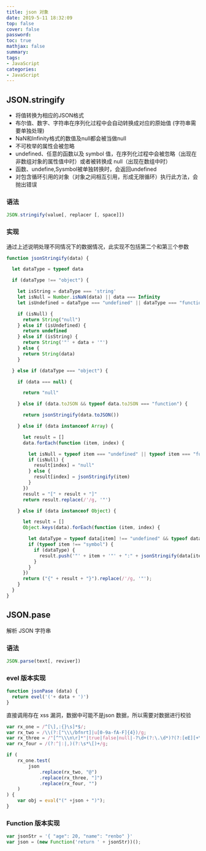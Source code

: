 ```yaml
---
title: json 对象
date: 2019-5-11 18:32:09
top: false
cover: false
password:
toc: true
mathjax: false
summary: 
tags:
- JavaScript
categories:
- JavaScript
---
```


## JSON.stringify

- 将值转换为相应的JSON格式
- 布尔值、数字、字符串在序列化过程中会自动转换成对应的原始值 (字符串需要单独处理)
- NaN和Infinity格式的数值及null都会被当做null
- 不可枚举的属性会被忽略
- undefined、任意的函数以及 symbol 值，在序列化过程中会被忽略（出现在非数组对象的属性值中时）或者被转换成 null（出现在数组中时）
- 函数、undefine,Sysmbol被单独转换时，会返回undefined
- 对包含循环引用的对象（对象之间相互引用，形成无限循环）执行此方法，会抛出错误


### 语法

```js
JSON.stringify(value[, replacer [, space]])
```

### 实现

通过上述说明处理不同情况下的数据情况，此实现不包括第二个和第三个参数

```js
function jsonStringify(data) {

  let dataType = typeof data

  if (dataType !== "object") {

    let isString = dataType === 'string'
    let isNull = Number.isNaN(data) || data === Infinity
    let isUndefined = dataType === "undefined" || dataType === "function" || dataType === "symbol"

    if (isNull) {
      return String("null")
    } else if (isUndefined) {
      return undefined
    } else if (isString) {
      return String('"' + data + '"')
    } else {
      return String(data)
    }

  } else if (dataType === "object") {

    if (data === null) {

      return "null"

    } else if (data.toJSON && typeof data.toJSON === "function") {

      return jsonStringify(data.toJSON())

    } else if (data instanceof Array) {

      let result = []
      data.forEach(function (item, index) {

        let isNull = typeof item === "undefined" || typeof item === "function" || typeof item === "symbol"
        if (isNull) {
          result[index] = "null"
        } else {
          result[index] = jsonStringify(item)
        }
      })
      result = "[" + result + "]"
      return result.replace(/'/g, '"')

    } else if (data instanceof Object) {

      let result = []
      Object.keys(data).forEach(function (item, index) {

        let dataType = typeof data[item] !== "undefined" && typeof data[item] !== "function" && typeof data[item] !== "symbol"
        if (typeof item !== "symbol") {
          if (dataType) {
            result.push('"' + item + '"' + ":" + jsonStringify(data[item]))
          }
        }
      })
      return ("{" + result + "}").replace(/'/g, '"');
    }
  }
}
```


## JSON.pase

解析 JSON 字符串

### 语法
```js
JSON.parse(text[, reviver])
```

### evel 版本实现

```js
function jsonPase (data) {
  return evel('('+ data + ')')
} 
```

直接调用存在 xss 漏洞，数据中可能不是json 数据，所以需要对数据进行校验

```js
var rx_one = /^[\],:{}\s]*$/;
var rx_two = /\\(?:["\\\/bfnrt]|u[0-9a-fA-F]{4})/g;
var rx_three = /"[^"\\\n\r]*"|true|false|null|-?\d+(?:\.\d*)?(?:[eE][+\-]?\d+)?/g;
var rx_four = /(?:^|:|,)(?:\s*\[)+/g;

if (
    rx_one.test(
        json
            .replace(rx_two, "@")
            .replace(rx_three, "]")
            .replace(rx_four, "")
    )
) {
    var obj = eval("(" +json + ")");
}
```

### Function 版本实现
```js
var jsonStr = '{ "age": 20, "name": "renbo" }'
var json = (new Function('return ' + jsonStr))();
```





